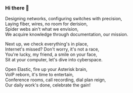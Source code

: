 ### Hi there 👋

<!--
**Ferricty/Ferricty** is a ✨ _special_ ✨ repository because its `README.md` (this file) appears on your GitHub profile.

Here are some ideas to get you started:

- 🔭 I’m currently working on ...
- 🌱 I’m currently learning ...
- 👯 I’m looking to collaborate on ...
- 🤔 I’m looking for help with ...
- 💬 Ask me about ...
- 📫 How to reach me: ...
- 😄 Pronouns: ...
- ⚡ Fun fact: ...
-->
Designing networks, configuring switches with precision,  
Laying fiber, wires, no room for derision,  
Spider webs ain't what we envision,  
We acquire knowledge through documentation, our mission.

Next up, we check everything's in place,  
Internet's missed? Don't worry, it's not a race,  
You're lucky, my friend, a smile on your face,  
Sit at your computer, let's dive into cyberspace.

Open Elastic, fire up your Asterisk brain,  
VoIP reborn, it's time to entertain,  
Conference rooms, call recording, dial plan reign,  
Our daily work's done, celebrate the gain!
